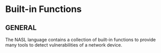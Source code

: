 # Built-in Functions

## GENERAL

The NASL language contains a collection of built-in functions to provide many tools to detect vulnerabilities of a network device.